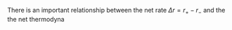 There is an important relationship between the net rate $\Delta r=r_+ - r_-$ and the the net thermodyna